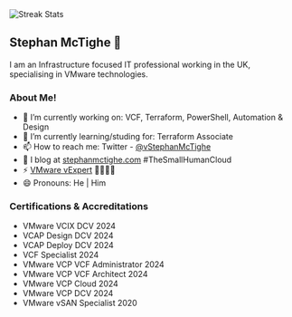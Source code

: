 <picture>
  <source media="(prefers-color-scheme: dark)" srcset="https://streak-stats.demolab.com?user=smctighevcp&theme=github-dark-blue&hide_border=true&date_format=%5BY.%5Dn.j&card_width=552&card_height=150&stroke=7EEB2B&fire=EB5454">
  <source media="(prefers-color-scheme: light)" srcset="https://streak-stats.demolab.com?user=smctighevcp&theme=github&hide_border=true&date_format=%5BY.%5Dn.j&card_width=552&card_height=150&stroke=7EEB2B&fire=EB5454">
  <img alt="Streak Stats" src="https://streak-stats.demolab.com?user=smctighevcp&theme=github&hide_border=true&date_format=%5BY.%5Dn.j&card_width=552&card_height=150&stroke=7EEB2B&fire=EB5454">
</picture>

## Stephan McTighe 👋
I am an Infrastructure focused IT professional working in the UK, specialising in VMware technologies.  

### About Me!
- 🔭 I’m currently working on: VCF, Terraform, PowerShell, Automation & Design
- 🌱 I’m currently learning/studing for: Terraform Associate
- 📫 How to reach me: Twitter - [@vStephanMcTighe](https://twitter.com/vStephanMcTighe)
- 💬 I blog at [stephanmctighe.com](stephanmctighe.com) #TheSmallHumanCloud
- ⚡ [VMware vExpert](https://vexpert.vmware.com/directory/6613) 🌟🌟🌟🌟
- 😄 Pronouns: He | Him

### Certifications & Accreditations
- VMware VCIX DCV 2024
- VCAP Design DCV 2024
- VCAP Deploy DCV 2024
- VCF Specialist 2024
- VMware VCP VCF Administrator 2024
- VMware VCP VCF Architect 2024
- VMware VCP Cloud 2024
- VMware VCP DCV 2024
- VMware vSAN Specialist 2020

<!--
**smctighevcp/smctighevcp** is a ✨ _special_ ✨ repository because its `README.md` (this file) appears on your GitHub profile.

Here are some ideas to get you started:

- 🔭 I’m currently working on ...
- 🌱 I’m currently learning ...
- 👯 I’m looking to collaborate on ...
- 🤔 I’m looking for help with ...
- 💬 Ask me about ...
- 📫 How to reach me: ...
- 😄 Pronouns: ...
- ⚡ Fun fact: ...
-->
